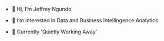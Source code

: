 - 👋 Hi, I’m Jeffrey Ngundo
- 👀 I’m interested in Data and Business Intellingence Analytics
  
- 🌱 Currently 'Quietly Working Away'
   
<!---
manjano/manjano is a ✨ special ✨ repository because its `README.md` (this file) appears on your GitHub profile.
You can click the Preview link to take a look at your changes.
--->
